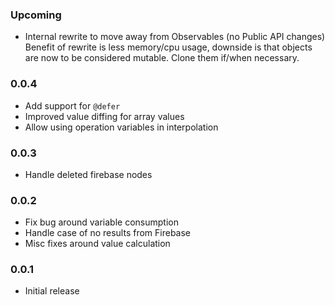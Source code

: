 ### Upcoming

- Internal rewrite to move away from Observables (no Public API changes)
  Benefit of rewrite is less memory/cpu usage, downside is that objects are
  now to be considered mutable. Clone them if/when necessary.

### 0.0.4

- Add support for `@defer`
- Improved value diffing for array values
- Allow using operation variables in interpolation

### 0.0.3

- Handle deleted firebase nodes

### 0.0.2

- Fix bug around variable consumption
- Handle case of no results from Firebase
- Misc fixes around value calculation

### 0.0.1

- Initial release

